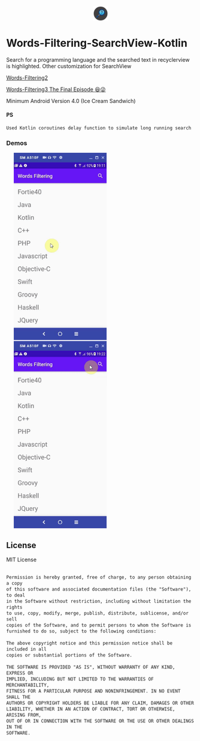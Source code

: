 <p align="center"><img 
	src="demo/logo.png" 
	alt="Logo" width="40px" height="40px" /></p>
	
# Words-Filtering-SearchView-Kotlin
Search for a programming language and the searched text in recyclerview is highlighted. Other customization for SearchView

[Words-Filtering2](https://github.com/fortie40/Words-Filtering2)

[Words-Filtering3 The Final Episode :laughing::stuck_out_tongue_winking_eye:](https://github.com/fortie40/Words-Filtering3)

Minimum Android Version 4.0 (Ice Cream Sandwich)

#### PS
	Used Kotlin coroutines delay function to simulate long running search
	
### Demos
<img 
	src="demo/demo1.gif" 
	alt="Demo" height="500px" hspace="20" />
<img 
	src="demo/demo2.gif" 
	alt="Demo" height="500px" hspace="20" />

## License

MIT License

```Copyright (c) 2020 fortie40

Permission is hereby granted, free of charge, to any person obtaining a copy
of this software and associated documentation files (the "Software"), to deal
in the Software without restriction, including without limitation the rights
to use, copy, modify, merge, publish, distribute, sublicense, and/or sell
copies of the Software, and to permit persons to whom the Software is
furnished to do so, subject to the following conditions:

The above copyright notice and this permission notice shall be included in all
copies or substantial portions of the Software.

THE SOFTWARE IS PROVIDED "AS IS", WITHOUT WARRANTY OF ANY KIND, EXPRESS OR
IMPLIED, INCLUDING BUT NOT LIMITED TO THE WARRANTIES OF MERCHANTABILITY,
FITNESS FOR A PARTICULAR PURPOSE AND NONINFRINGEMENT. IN NO EVENT SHALL THE
AUTHORS OR COPYRIGHT HOLDERS BE LIABLE FOR ANY CLAIM, DAMAGES OR OTHER
LIABILITY, WHETHER IN AN ACTION OF CONTRACT, TORT OR OTHERWISE, ARISING FROM,
OUT OF OR IN CONNECTION WITH THE SOFTWARE OR THE USE OR OTHER DEALINGS IN THE
SOFTWARE.

